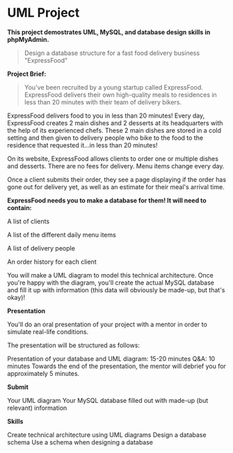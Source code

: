 # UML Project

**This project demostrates UML, MySQL, and database design skills in phpMyAdmin.** 

>Design a database structure for a fast food delivery business "ExpressFood"

**Project Brief:**

>You've been recruited by a young startup called ExpressFood. ExpressFood delivers their own high-quality meals to residences in less than 20 minutes with their team of delivery bikers. 

ExpressFood delivers food to you in less than 20 minutes!
Every day, ExpressFood creates 2 main dishes and 2 desserts at its headquarters with the help of its experienced chefs. These 2 main dishes are stored in a cold setting and then given to delivery people who bike to the food to the residence that requested it...in less than 20 minutes! 

On its website, ExpressFood allows clients to order one or multiple dishes and desserts. There are no fees for delivery. Menu items change every day. 

Once a client submits their order, they see a page displaying if the order has gone out for delivery yet, as well as an estimate for their meal's arrival time.

**ExpressFood needs you to make a database for them! It will need to contain:** 

A list of clients

A list of the different daily menu items

A list of delivery people

An order history for each client

You will make a UML diagram to model this technical architecture. Once you're happy with the diagram, you'll create the actual MySQL database and fill it up with information (this data will obviously be made-up, but that's okay)!

**Presentation**

You'll do an oral presentation of your project with a mentor in order to simulate real-life conditions. 

The presentation will be structured as follows:  

Presentation of your database and UML diagram: 15-20 minutes
Q&A: 10 minutes
Towards the end of the presentation, the mentor will debrief you for approximately 5 minutes.

**Submit**

Your UML diagram
Your MySQL database filled out with made-up (but relevant) information 

**Skills**

Create technical architecture using UML diagrams
Design a database schema
Use a schema when designing a database
